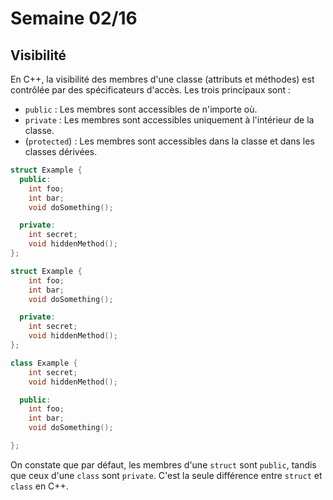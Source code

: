 # Semaine 02/16

## Visibilité

En C++, la visibilité des membres d'une classe (attributs et méthodes) est contrôlée par des spécificateurs d'accès. Les trois principaux sont :

- `public` : Les membres sont accessibles de n'importe où.
- `private` : Les membres sont accessibles uniquement à l'intérieur de la classe.
- (`protected`) : Les membres sont accessibles dans la classe et dans les classes dérivées.

```cpp
struct Example {
  public:
    int foo;
    int bar;
    void doSomething();

  private:
    int secret;
    void hiddenMethod();
};
```

```cpp
struct Example {
    int foo;
    int bar;
    void doSomething();

  private:
    int secret;
    void hiddenMethod();
};
```

```cpp
class Example {
    int secret;
    void hiddenMethod();

  public:
    int foo;
    int bar;
    void doSomething();

};
```

On constate que par défaut, les membres d'une `struct` sont `public`, tandis que ceux d'une `class` sont `private`. C'est la seule différence entre `struct` et `class` en C++.